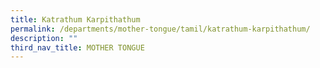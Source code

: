 ```yaml
---
title: Katrathum Karpithathum
permalink: /departments/mother-tongue/tamil/katrathum-karpithathum/
description: ""
third_nav_title: MOTHER TONGUE
---
```

